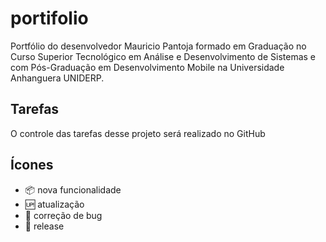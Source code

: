 # portifolio

Portfólio do desenvolvedor Mauricio Pantoja formado em Graduação no Curso Superior Tecnológico em Análise e Desenvolvimento de Sistemas e com Pós-Graduação em Desenvolvimento Mobile na Universidade Anhanguera UNIDERP.

## Tarefas

O controle das tarefas desse projeto será realizado no GitHub

 ## Ícones

- :package: nova funcionalidade
- :up: atualização
- :panda_face: correção de bug
- :checkered_flag: release
